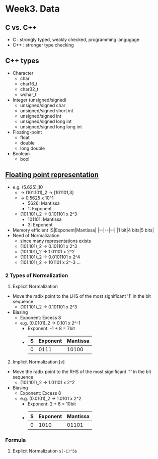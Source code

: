 # Week3. Data
## C vs. C++
  - C : strongly typed, weakly checked, programming langugage
  - C++ : stronger type checking
## C++ types
  - Character
    - char
    - char16_t
    - char32_t
    - wchar_t
  - Integer (unsigned/signed)
    - unsigned/signed char
    - unsigned/signed short int
    - unsigned/signed int
    - unsigned/signed long int
    - unsigned/signed long long int
  - Floating-point
    - float
    - double
    - long double
  - Boolean
    - bool
## [Floating point representation](https://www.youtube.com/watch?v=yvdtwKF87Ts)
  - e.g. (5.625)_10
    - -> (101.101)_2 -> [101101,3]
    - -> 0.5625 x 10^1
      - 5626: Mantissa
      - 1: Exponent
    - (101.101)_2 -> 0.101101 x 2^3
      - 101101: Mantissa
      - 3: Exponent
  - Memory efficient
    |S|Exponent|Mantissa|
    |--|--|--|
    |1 bit|4 bits|5 bits|
  - Need of Normalization
    - since many representations exists
    - (101.101)_2 -> 0.101101 x 2^3
    - (101.101)_2 -> 1.01101 x 2^2
    - (101.101)_2 -> 0.0101101 x 2^4
    - (101.101)_2 -> 101101 x 2^-3 ...
### 2 Types of Normalization
1. Explicit Normalization
  - Move the radix point to the LHS of the most significant '1' in the bit sequence
    - (101.101)_2 -> 0.101101 x 2^3
  - Biasing
    - Exponent: Excess 8
    - e.g. (0.0101)_2 -> 0.101 x 2^-1
      - Exponent: -1 + 8 = 7bit
      - |S|Exponent|Mantissa|
        |--|--|--|
        |0|0111|10100|
2. Implicit Normalization [v]
  - Move the radix point to the RHS of the most significant '1' in the bit sequence
    - (101.101)_2 -> 1.01101 x 2^2
  - Biasing
    - Exponent: Excess 8
    - e.g. (0.0101)_2 -> 1.0101 x 2^2
      - Exponent: 2 + 8 = 10bit
      - |S|Exponent|Mantissa|
        |--|--|--|
        |0|1010|01101|
### Formula
  1. Explicit Normalization
    `$(-1)^5$`